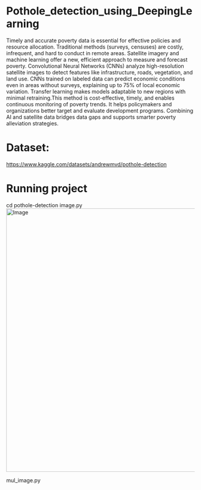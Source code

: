 # Pothole_detection_using_DeepingLearning


Timely and accurate poverty data is essential for effective policies and resource allocation.
Traditional methods (surveys, censuses) are costly, infrequent, and hard to conduct in remote areas.
Satellite imagery and machine learning offer a new, efficient approach to measure and forecast poverty.
Convolutional Neural Networks (CNNs) analyze high-resolution satellite images to detect features like infrastructure, roads, vegetation, and land use.
CNNs trained on labeled data can predict economic conditions even in areas without surveys, explaining up to 75% of local economic variation.
Transfer learning makes models adaptable to new regions with minimal retraining.This method is cost-effective, timely, and enables continuous monitoring of poverty trends. It helps policymakers and organizations better target and evaluate development programs.
Combining AI and satellite data bridges data gaps and supports smarter poverty alleviation strategies.

# Dataset:
https://www.kaggle.com/datasets/andrewmvd/pothole-detection
# Running project
cd pothole-detection
image.py
<img width="1639" height="702" alt="Image" src="https://github.com/user-attachments/assets/6650498f-acb7-45cf-a8b0-0577b7b7f617" />


mul_image.py
